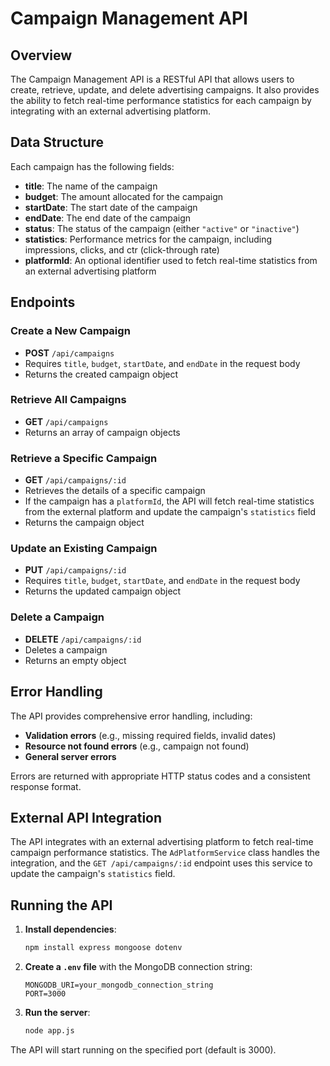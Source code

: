 
# Campaign Management API

## Overview
The Campaign Management API is a RESTful API that allows users to create, retrieve, update, and delete advertising campaigns. It also provides the ability to fetch real-time performance statistics for each campaign by integrating with an external advertising platform.

## Data Structure
Each campaign has the following fields:

- **title**: The name of the campaign
- **budget**: The amount allocated for the campaign
- **startDate**: The start date of the campaign
- **endDate**: The end date of the campaign
- **status**: The status of the campaign (either `"active"` or `"inactive"`)
- **statistics**: Performance metrics for the campaign, including impressions, clicks, and ctr (click-through rate)
- **platformId**: An optional identifier used to fetch real-time statistics from an external advertising platform

## Endpoints

### Create a New Campaign
- **POST** `/api/campaigns`
- Requires `title`, `budget`, `startDate`, and `endDate` in the request body
- Returns the created campaign object

### Retrieve All Campaigns
- **GET** `/api/campaigns`
- Returns an array of campaign objects

### Retrieve a Specific Campaign
- **GET** `/api/campaigns/:id`
- Retrieves the details of a specific campaign
- If the campaign has a `platformId`, the API will fetch real-time statistics from the external platform and update the campaign's `statistics` field
- Returns the campaign object

### Update an Existing Campaign
- **PUT** `/api/campaigns/:id`
- Requires `title`, `budget`, `startDate`, and `endDate` in the request body
- Returns the updated campaign object

### Delete a Campaign
- **DELETE** `/api/campaigns/:id`
- Deletes a campaign
- Returns an empty object

## Error Handling
The API provides comprehensive error handling, including:
- **Validation errors** (e.g., missing required fields, invalid dates)
- **Resource not found errors** (e.g., campaign not found)
- **General server errors**

Errors are returned with appropriate HTTP status codes and a consistent response format.

## External API Integration
The API integrates with an external advertising platform to fetch real-time campaign performance statistics. The `AdPlatformService` class handles the integration, and the `GET /api/campaigns/:id` endpoint uses this service to update the campaign's `statistics` field.

## Running the API

1. **Install dependencies**:
   ```bash
   npm install express mongoose dotenv
   ```

2. **Create a `.env` file** with the MongoDB connection string:
   ```plaintext
   MONGODB_URI=your_mongodb_connection_string
   PORT=3000
   ```

3. **Run the server**:
   ```bash
   node app.js
   ```

The API will start running on the specified port (default is 3000).
